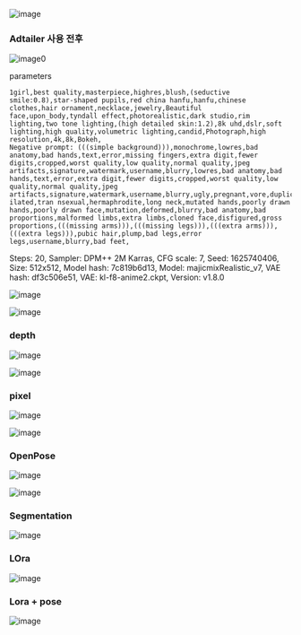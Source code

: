 


![image](https://github.com/JongMin0415/AI_Project/blob/main/Ai%20Images/0.png?raw=true)

### Adtailer 사용 전후

![image0](https://github.com/JongMin0415/AI_Project/blob/main/Ai%20Images/1.png?raw=true)



parameters
```
1girl,best quality,masterpiece,highres,blush,(seductive smile:0.8),star-shaped pupils,red china hanfu,hanfu,chinese clothes,hair ornament,necklace,jewelry,Beautiful face,upon_body,tyndall effect,photorealistic,dark studio,rim lighting,two tone lighting,(high detailed skin:1.2),8k uhd,dslr,soft lighting,high quality,volumetric lighting,candid,Photograph,high resolution,4k,8k,Bokeh,
Negative prompt: (((simple background))),monochrome,lowres,bad anatomy,bad hands,text,error,missing fingers,extra digit,fewer digits,cropped,worst quality,low quality,normal quality,jpeg artifacts,signature,watermark,username,blurry,lowres,bad anatomy,bad hands,text,error,extra digit,fewer digits,cropped,worst quality,low quality,normal quality,jpeg artifacts,signature,watermark,username,blurry,ugly,pregnant,vore,duplicate,morbid,mut ilated,tran nsexual,hermaphrodite,long neck,mutated hands,poorly drawn hands,poorly drawn face,mutation,deformed,blurry,bad anatomy,bad proportions,malformed limbs,extra limbs,cloned face,disfigured,gross proportions,(((missing arms))),(((missing legs))),(((extra arms))),(((extra legs))),pubic hair,plump,bad legs,error legs,username,blurry,bad feet,
```
Steps: 20, Sampler: DPM++ 2M Karras, CFG scale: 7, Seed: 1625740406, Size: 512x512, Model hash: 7c819b6d13, Model: majicmixRealistic_v7, VAE hash: df3c506e51, VAE: kl-f8-anime2.ckpt, Version: v1.8.0


![image](https://github.com/JongMin0415/AI_Project/blob/main/Ai%20Images/2.png?raw=true)



![image](https://github.com/JongMin0415/AI_Project/blob/main/Ai%20Images/3.png?raw=true)


### depth 
![image](https://github.com/JongMin0415/AI_Project/blob/main/Ai%20Images/depth%20before.jpg?raw=true)


![image](https://github.com/JongMin0415/AI_Project/blob/main/Ai%20Images/depth%20after.png?raw=true)


### pixel

![image](https://github.com/JongMin0415/AI_Project/blob/main/Ai%20Images/pixel%20before.png?raw=true)

![image](https://github.com/JongMin0415/AI_Project/blob/main/Ai%20Images/pixel%20after.png?raw=true)


### OpenPose

![image](https://github.com/JongMin0415/AI_Project/blob/main/Ai%20Images/pose-fighting-half-011-ar2x3.png?raw=true)


![image](https://github.com/JongMin0415/AI_Project/blob/main/Ai%20Images/0412%20(2).png?raw=true)


### Segmentation

![image](https://github.com/JongMin0415/AI_Project/blob/main/Ai%20Images/0412%20(3).png?raw=true)


### LOra

![image](https://github.com/JongMin0415/AI_Project/blob/main/Ai%20Images/lora.png?raw=true)

### Lora + pose

![image](https://github.com/JongMin0415/AI_Project/blob/main/Ai%20Images/Pose+lora.png?raw=true)